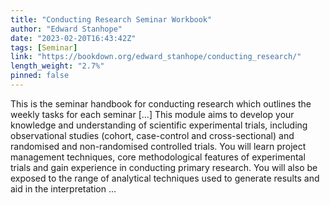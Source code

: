 ```yaml
---
title: "Conducting Research Seminar Workbook"
author: "Edward Stanhope"
date: "2023-02-20T16:43:42Z"
tags: [Seminar]
link: "https://bookdown.org/edward_stanhope/conducting_research/"
length_weight: "2.7%"
pinned: false
---
```


This is the seminar handbook for conducting research which outlines the weekly tasks for each seminar [...] This module aims to develop your knowledge and understanding of scientific experimental trials, including observational studies (cohort, case-control and cross-sectional) and randomised and non-randomised controlled trials. You will learn project management techniques, core methodological features of experimental trials and gain experience in conducting primary research. You will also be exposed to the range of analytical techniques used to generate results and aid in the interpretation  ...
